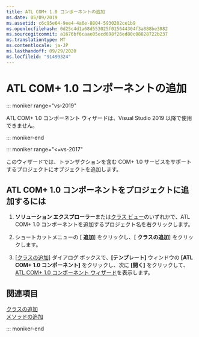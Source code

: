 ```yaml
---
title: ATL COM+ 1.0 コンポーネントの追加
ms.date: 05/09/2019
ms.assetid: c6c95e64-9ee4-4a6e-8804-5930202ce1b9
ms.openlocfilehash: 0d25c4d1a68d553025f015644304f3a888be3882
ms.sourcegitcommit: a1676bf6caae05ecd698f26ed80c08828722b237
ms.translationtype: MT
ms.contentlocale: ja-JP
ms.lasthandoff: 09/29/2020
ms.locfileid: "91499324"
---
```

# <a name="adding-an-atl-com-10-component"></a>ATL COM+ 1.0 コンポーネントの追加

::: moniker range="vs-2019"

ATL COM+ 1.0 コンポーネント ウィザードは、Visual Studio 2019 以降で使用できません。

::: moniker-end

::: moniker range="<=vs-2017"

このウィザードでは、トランザクションを含む COM+ 1.0 サービスをサポートするプロジェクトにオブジェクトを追加します。

## <a name="to-add-an-atl-com-10-component-to-your-project"></a>ATL COM+ 1.0 コンポーネントをプロジェクトに追加するには

1. **ソリューション エクスプローラー**または[クラス ビュー](/visualstudio/ide/viewing-the-structure-of-code)のいずれかで、ATL COM+ 1.0 コンポーネントを追加するプロジェクト名を右クリックします。

1. ショートカットメニューの [ **追加**] をクリックし、[ **クラスの追加**] をクリックします。

1. [[クラスの追加]](../../ide/adding-a-class-visual-cpp.md#add-class-dialog-box) ダイアログ ボックスで、**[テンプレート]** ウィンドウの **[ATL COM+ 1.0 コンポーネント]** をクリックし、次に **[開く]** をクリックして、[ATL COM+ 1.0 コンポーネント ウィザード](../../atl/reference/atl-com-plus-1-0-component-wizard.md)を表示します。

## <a name="see-also"></a>関連項目

[クラスの追加](../../ide/adding-a-class-visual-cpp.md)<br/>
[メソッドの追加](../../ide/adding-a-method-visual-cpp.md)

::: moniker-end
